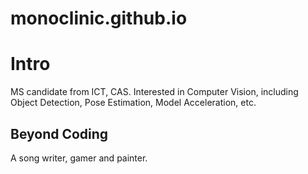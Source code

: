 # monoclinic.github.io

# Intro
MS candidate from ICT, CAS.
Interested in Computer Vision, including Object Detection, Pose Estimation, Model Acceleration, etc.

## Beyond Coding
A song writer, gamer and painter.
